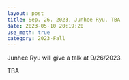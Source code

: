 ```yaml
---
layout: post
title: Sep. 26. 2023, Junhee Ryu, TBA
date: 2023-05-10 20:19:20 
use_math: true
category: 2023-Fall
---
```


Junhee Ryu will give a talk at 9/26/2023. 

<div>
TBA
</div>

